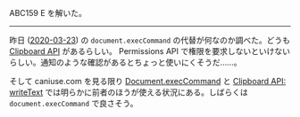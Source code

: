 ABC159 E を解いた。

---

昨日 ([2020-03-23][]) の `document.execCommand` の代替が何なのか調べた。どうも [Clipboard API](https://developer.mozilla.org/en-US/docs/Web/API/Clipboard_API) があるらしい。 Permissions API で権限を要求しないといけないらしい。通知のような確認があるとちょっと使いにくそうだ……。

そして caniuse.com を見る限り [Document.execCommand](https://caniuse.com/#search=execCommand) と [Clipboard API: writeText](https://caniuse.com/#feat=mdn-api_clipboard_writetext) では明らかに前者のほうが使える状況にある。しばらくは `document.execCommand` で良さそう。

[2020-03-23]: https://blog.bouzuya.net/2020/03/23/
